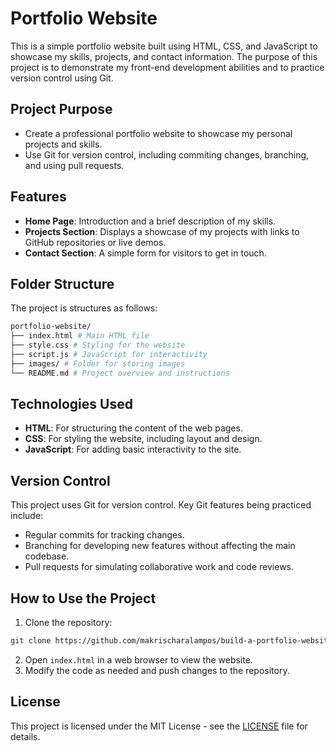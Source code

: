 # Portfolio Website

This is a simple portfolio website built using HTML, CSS, and JavaScript to showcase my skills, projects, and contact information. The purpose of this project is to demonstrate my front-end development abilities and to practice version control using Git.

## Project Purpose

- Create a professional portfolio website to showcase my personal projects and skills.
- Use Git for version control, including commiting changes, branching, and using pull requests.

## Features

- **Home Page**: Introduction and a brief description of my skills.
- **Projects Section**: Displays a showcase of my projects with links to GitHub repositories or live demos.
- **Contact Section**: A simple form for visitors to get in touch.

## Folder Structure

The project is structures as follows:

```bash
portfolio-website/
├── index.html # Main HTML file
├── style.css # Styling for the website
├── script.js # JavaScript for interactivity
├── images/ # Folder for storing images
└── README.md # Project overview and instructions
```

## Technologies Used

- **HTML**: For structuring the content of the web pages.
- **CSS**: For styling the website, including layout and design.
- **JavaScript**: For adding basic interactivity to the site.

## Version Control

This project uses Git for version control. Key Git features being practiced include:

- Regular commits for tracking changes.
- Branching for developing new features without affecting the main codebase.
- Pull requests for simulating collaborative work and code reviews.

## How to Use the Project

1. Clone the repository:

```bash
git clone https://github.com/makrischaralampos/build-a-portfolio-website
```

2. Open `index.html` in a web browser to view the website.
3. Modify the code as needed and push changes to the repository.

## License

This project is licensed under the MIT License - see the [LICENSE](/LICENSE) file for details.
